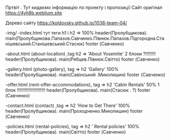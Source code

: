 Пртвіт . Тут кидаємо інформацію по проекту і пропозиції 
Сайт оригінал https://4yh8b.weblium.site

Дерево сайту 
https://koldovsky.github.io/1038-team-04/

-img/
-index.html тут теги h1 і h2 => 100%
header(Пролубщикова).
main(Пролубщикова.Папазов.Савчинко.Півнюк.Папазов.Підгородна.Станішевський.Станішевський.Стасюк)
footer (Савченко)

-about.html  (about-location) ,tag h2 =>  'About Yosemite'  2 блоки ?!!!!!!!!
header(Пролубщикова).
main(Рябцев.Півнюк.Світто) 
footer (Савченко)

-gallery.html (photo-gallery), tag => h2  'Gallery' 100%
header(Пролубщикова).
main(Савінський .Миколишин) 
footer (Савченко)

-offer.html (rent-offer-accommodations), tag => h2  'Cabin Rentals' 50%  1 блок  !!!!!!!!!!!!!!!!!!!!!!
header(Пролубщикова).
main(Стасюк . ?) 
footer (Савченко)

-contact.html  (contact) ,tag => h2 'How to Get There'  100%
header(Пролубщикова).
main(Проходченко.Миколишин) 
footer (Савченко)

-policies.html (rental-policies), tag => h2 ' Rental policies' 100%
header(Пролубщикова).
main(Світто)
footer (Савченко)
